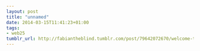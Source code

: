 ```yaml
---
layout: post
title: "unnamed"
date: 2014-03-15T11:41:23+01:00
tags:
- web25
tumblr_url: http://fabiantheblind.tumblr.com/post/79642072670/welcome-to-the-webs-25th-anniversary-a-message
---
```

